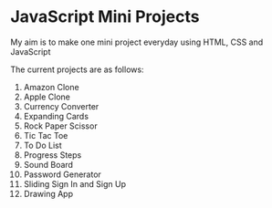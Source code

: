 <h1>JavaScript Mini Projects</h1>
<p>My aim is to make one mini project everyday using HTML, CSS and JavaScript</p>
<p>The current projects are as follows:</p>
<ol>
  <li>Amazon Clone</li>
  <li>Apple Clone</li>
  <li>Currency Converter</li>
  <li>Expanding Cards</li>
  <li>Rock Paper Scissor</li>
  <li>Tic Tac Toe</li>
  <li>To Do List</li>
  <li>Progress Steps</li>
  <li>Sound Board</li>
  <li>Password Generator</li>
  <li>Sliding Sign In and Sign Up</li>
  <li>Drawing App</li>
</ol>

